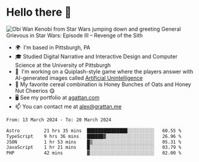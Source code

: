 <!--
**GameDog9988/GameDog9988** is a ✨ _special_ ✨ repository because its `README.md` (this file) appears on your GitHub profile.

Here are some ideas to get you started:

- 🔭 I’m currently working on ...
- 🌱 I’m currently learning ...
- 👯 I’m looking to collaborate on ...
- 🤔 I’m looking for help with ...
- 💬 Ask me about ...
- 📫 How to reach me: ...
- 😄 Pronouns: ...
- ⚡ Fun fact: ...
-->



Hello there 👋
==================================

![Obi Wan Kenobi from Star Wars jumping down and greeting General Grievous in Star Wars: Episode III – Revenge of the Sith](https://github.com/agrattan0820/agrattan0820/assets/51346343/689e56eb-29be-46a5-a079-28ea727b5f7e)


- 🌍  I'm based in Pittsburgh, PA
- 🎓  Studied Digital Narrative and Interactive Design and Computer Science at the University of Pittsburgh
- 👾  I'm working on a Quiplash-style game where the players answer with AI-generated images called [Artificial Unintelligence](https://github.com/agrattan0820/artificial-unintelligence)
- 🥣  My favorite cereal combination is Honey Bunches of Oats and Honey Nut Cheerios 😋
- 🖥️  See my portfolio at [agattan.com](http://agrattan.com/)
- 📫  You can contact me at [alex@grattan.me](mailto:alex@grattan.me)

<!--START_SECTION:waka-->

```txt
From: 13 March 2024 - To: 20 March 2024

Astro         21 hrs 35 mins  ███████████████░░░░░░░░░░   60.55 %
TypeScript    9 hrs 36 mins   ██████▓░░░░░░░░░░░░░░░░░░   26.96 %
JSON          1 hr 53 mins    █▒░░░░░░░░░░░░░░░░░░░░░░░   05.31 %
JavaScript    1 hr 21 mins    █░░░░░░░░░░░░░░░░░░░░░░░░   03.79 %
PHP           42 mins         ▓░░░░░░░░░░░░░░░░░░░░░░░░   02.00 %
```

<!--END_SECTION:waka-->
